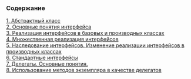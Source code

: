 ### Содержание <br>
[1. Абстрактный класс](#T1)<br>
[2. Основные понятия интерфейса](#T2)<br>
[3. Реализация интерфейсов в базовых и производных классах](#T3)<br>
[4. Множественная реализация интерфейсов](#T4)<br>
[5. Наследование интерфейсов. Изменение реализации интерфейсов в производных классах](#T5)<br>
[6. Стандартные интерфейсы](#T6)<br>
[7. Делегаты. Основные понятия.](#T7)<br>
[8. Использование методов экземпляра в качестве делегатов ](#T8)<br>
